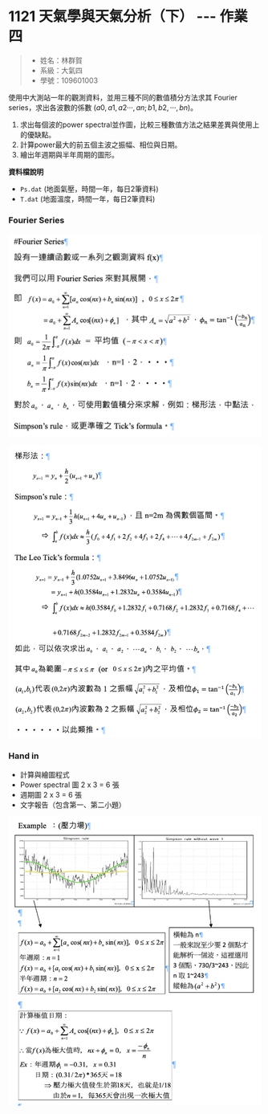 # 1121 天氣學與天氣分析（下） --- 作業四

> - 姓名：林群賀
> - 系級：大氣四
> - 學號：109601003

使用中大測站一年的觀測資料，並用三種不同的數值積分方法求其 Fourier series，求出各波數的係數 $(a0, a1, a2‧‧‧, an; b1, b2,‧‧‧, bn)$。

1. 求出每個波的power spectral並作圖，比較三種數值方法之結果差異與使用上的優缺點。
2. 計算power最大的前五個主波之振幅、相位與日期。
3. 繪出年週期與半年周期的圖形。

**資料檔說明**

- `Ps.dat` (地面氣壓，時間一年，每日2筆資料)
- `T.dat` (地面溫度，時間一年，每日2筆資料)

### Fourier Series

![](./imgs/fourier_series_1.png)

![](./imgs/fourier_series_2.png)

### Hand in 
- 計算與繪圖程式
- Power spectral 圖 2 x 3 = 6 張
- 週期圖 2 x 3 = 6 張
- 文字報告（包含第一、第二小題）

![](./imgs/hand_in_content.png)
